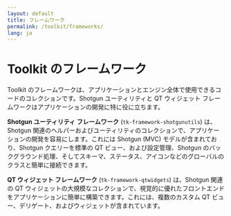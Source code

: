 ```yaml
---
layout: default
title: フレームワーク
permalink: /toolkit/frameworks/
lang: ja
---
```


# Toolkit のフレームワーク

Toolkit のフレームワークは、アプリケーションとエンジン全体で使用できるコードのコレクションです。Shotgun ユーティリティと QT ウィジェット フレームワークはアプリケーションの開発に特に役に立ちます。

**Shotgun ユーティリティ フレームワーク** (`tk-framework-shotgunutils`) は、Shotgun 関連のヘルパーおよびユーティリティのコレクションで、アプリケーションの開発を容易にします。これには Shotgun (MVC) モデルが含まれており、Shotgun クエリーを標準の QT ビュー、および設定管理、Shotgun のバックグラウンド処理、そしてスキーマ、ステータス、アイコンなどのグローバルのクラスと簡単に接続できます。

**QT ウィジェット フレームワーク** (`tk-framework-qtwidgets`) は、Shotgun 関連の QT ウィジェットの大規模なコレクションで、視覚的に優れたフロントエンドをアプリケーションに簡単に構築できます。これには、複数のカスタム QT ビュー、デリゲート、およびウィジェットが含まれています。


